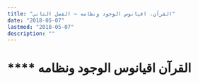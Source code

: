 ```yaml
---
title: "القرآن، اقيانوس الوجود ونظامه – الفصل الثاني"
date: "2018-05-07"
lastmod: "2018-05-07"
description: ""
---
```

# **** **القرآن** اقيانوس الوجود ونظامه

###